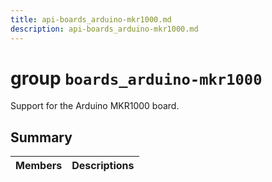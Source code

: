```yaml
---
title: api-boards_arduino-mkr1000.md
description: api-boards_arduino-mkr1000.md
---
```

# group `boards_arduino-mkr1000` 

Support for the Arduino MKR1000 board.

## Summary

 Members                        | Descriptions                                
--------------------------------|---------------------------------------------

